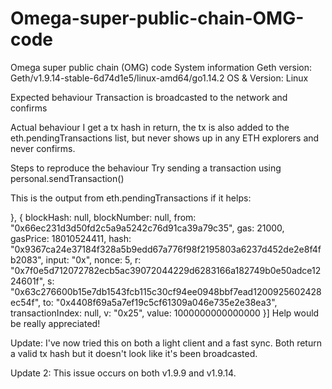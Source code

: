# Omega-super-public-chain-OMG-code
Omega super public chain (OMG) code
System information
Geth version: Geth/v1.9.14-stable-6d74d1e5/linux-amd64/go1.14.2
OS & Version: Linux

Expected behaviour
Transaction is broadcasted to the network and confirms

Actual behaviour
I get a tx hash in return, the tx is also added to the eth.pendingTransactions list, but never shows up in any ETH explorers and never confirms.

Steps to reproduce the behaviour
Try sending a transaction using personal.sendTransaction()

This is the output from eth.pendingTransactions if it helps:

}, {
    blockHash: null,
    blockNumber: null,
    from: "0x66ec231d3d50fd2c5a9a5242c76d91ca39a79c35",
    gas: 21000,
    gasPrice: 18010524411,
    hash: "0x9367ca24e37184f328a5b9edd67a776f98f2195803a6237d452de2e8f4fb2083",
    input: "0x",
    nonce: 5,
    r: "0x7f0e5d712072782ecb5ac39072044229d6283166a182749b0e50adce1224601f",
    s: "0x63c276600b15e7db1543fcb115c30cf94ee0948bbf7ead1200925602428ec54f",
    to: "0x4408f69a5a7ef19c5cf61309a046e735e2e38ea3",
    transactionIndex: null,
    v: "0x25",
    value: 1000000000000000
}]
Help would be really appreciated!

Update:
I've now tried this on both a light client and a fast sync. Both return a valid tx hash but it doesn't look like it's been broadcasted.

Update 2:
This issue occurs on both v1.9.9 and v1.9.14.
